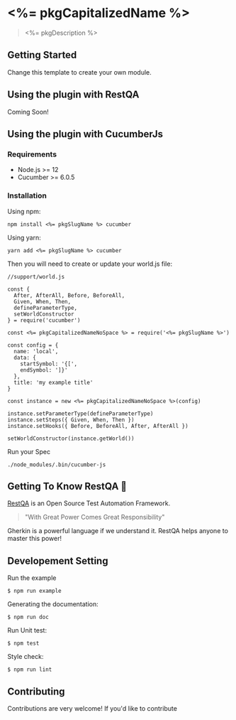 # <%= pkgCapitalizedName %>

> <%= pkgDescription %>

## Getting Started

Change this template to create your own module.

## Using the plugin with RestQA

Coming Soon!

## Using the plugin with CucumberJs

### Requirements

 * Node.js >= 12
 * Cucumber >= 6.0.5

### Installation

Using npm:

```
npm install <%= pkgSlugName %> cucumber
```

Using yarn:

```
yarn add <%= pkgSlugName %> cucumber
```

Then you will need to create or update your world.js file:

```
//support/world.js

const {
  After, AfterAll, Before, BeforeAll,
  Given, When, Then,
  defineParameterType,
  setWorldConstructor
} = require('cucumber')

const <%= pkgCapitalizedNameNoSpace %> = require('<%= pkgSlugName %>')

const config = {
  name: 'local',
  data: {
    startSymbol: '{[',
    endSymbol: ']}'
  },
  title: 'my example title'
}

const instance = new <%= pkgCapitalizedNameNoSpace %>(config)

instance.setParameterType(defineParameterType)
instance.setSteps({ Given, When, Then })
instance.setHooks({ Before, BeforeAll, After, AfterAll })

setWorldConstructor(instance.getWorld())
```

Run your Spec

```
./node_modules/.bin/cucumber-js
```

## Getting To Know RestQA 🦏

[RestQA](https://restqa.io) is an Open Source Test Automation Framework.

> "With Great Power Comes Great Responsibility"

Gherkin is a powerful language if we understand it. RestQA helps anyone to master this power!


## Developement Setting

Run the example

```
$ npm run example
```

Generating the documentation: 

```
$ npm run doc
```

Run Unit test:

```
$ npm test
```

Style check:

```
$ npm run lint
```


## Contributing

Contributions are very welcome! If you'd like to contribute
